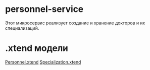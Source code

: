 # personnel-service

Этот микросервис реализует создание и хранение докторов и их специализаций.

# .xtend модели

[Personnel.xtend](src/main/java/ru/croc/personnelservice/domain/Personnel.xtend)
[Specialization.xtend](src/main/java/ru/croc/personnelservice/domain/Specialization.xtend)
